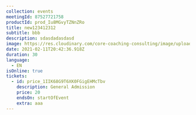 ```yaml
---
collection: events
meetingId: 87527721758
productId: prod_Iu8MGvyTZNnZRo
title: new123412312
subtitle: bbb
description: sdasdadasdasd
image: https://res.cloudinary.com/core-coaching-consulting/image/upload/v1600785500/CCC_Leading_cropped_ue4zbu.jpg
date: 2021-02-11T20:42:36.918Z
duration: 30
language:
  - EN
isOnline: true
tickets:
  - id: price_1IIK68G9T6XK0FGigEHMcTbv
    description: General Admission
    price: 20
    endsOn: startOfEvent
    extra: aaa
---
```

